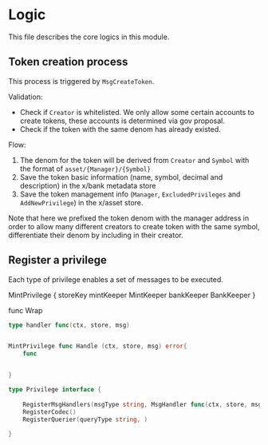 <!--
order: 6
-->

# Logic

This file describes the core logics in this module.

## Token creation process

This process is triggered by `MsgCreateToken`.

Validation:

- Check if `Creator` is whitelisted. We only allow some certain accounts to create tokens, these accounts is determined via gov proposal.
- Check if the token with the same denom has already existed.

Flow:

1. The denom for the token will be derived from `Creator` and `Symbol` with the format of `asset/{Manager}/{Symbol}`
2. Save the token basic information (name, symbol, decimal and description) in the x/bank metadata store
3. Save the token management info (`Manager`, `ExcludedPrivileges` and `AddNewPrivilege`) in the x/asset store.

Note that here we prefixed the token denom with the manager address in order to allow many different creators to create token with the same symbol, differentiate their denom by including in their creator.

## Register a privilege

Each type of privilege enables a set of messages to be executed.

MintPrivilege {
    storeKey
    mintKeeper MintKeeper
    bankKeeper BankKeeper
}

func Wrap

```go
type handler func(ctx, store, msg)


MintPrivilege func Handle (ctx, store, msg) error{
    func 


}

type Privilege interface {
    
    RegisterMsgHandlers(msgType string, MsgHandler func(ctx, store, msg) )
    RegisterCodec()
    RegisterQuerier(queryType string, )
    
}

```
